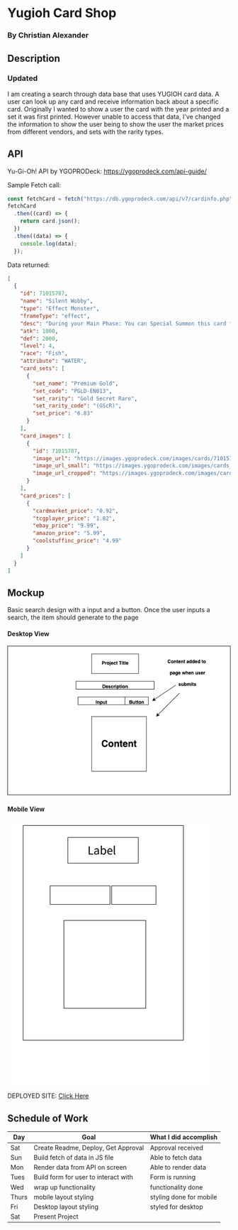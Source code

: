 # Yugioh Card Shop

### By Christian Alexander

## Description

### Updated
I am creating a search through data base that uses YUGIOH card data. A user can look up any card
and receive information back about a specific card. Originally I wanted to show a user the card 
with the year printed and a set it was first printed. However unable to access that data, I've 
changed the information to show the user being to show the user the market prices from different
vendors, and sets with the rarity types.

## API

Yu-Gi-Oh! API by YGOPRODeck: https://ygoprodeck.com/api-guide/

Sample Fetch call:

```js
const fetchCard = fetch("https://db.ygoprodeck.com/api/v7/cardinfo.php");
fetchCard
  .then((card) => {
    return card.json();
  })
  .then((data) => {
    console.log(data);
  });
```

Data returned:

```json
[
  {
    "id": 71015787,
    "name": "Silent Wobby",
    "type": "Effect Monster",
    "frameType": "effect",
    "desc": "During your Main Phase: You can Special Summon this card from your hand to your opponent's side of the field. When Summoned this way: Draw 1 card, and if you do, your opponent gains 2000 Life Points. You can only use this effect of \"Silent Wobby\" once per turn. The hand size limit of this card's controller becomes 3.",
    "atk": 1000,
    "def": 2000,
    "level": 4,
    "race": "Fish",
    "attribute": "WATER",
    "card_sets": [
      {
        "set_name": "Premium Gold",
        "set_code": "PGLD-EN013",
        "set_rarity": "Gold Secret Rare",
        "set_rarity_code": "(GScR)",
        "set_price": "6.83"
      }
    ],
    "card_images": [
      {
        "id": 71015787,
        "image_url": "https://images.ygoprodeck.com/images/cards/71015787.jpg",
        "image_url_small": "https://images.ygoprodeck.com/images/cards_small/71015787.jpg",
        "image_url_cropped": "https://images.ygoprodeck.com/images/cards_cropped/71015787.jpg"
      }
    ],
    "card_prices": [
      {
        "cardmarket_price": "0.92",
        "tcgplayer_price": "1.82",
        "ebay_price": "9.99",
        "amazon_price": "5.99",
        "coolstuffinc_price": "4.99"
      }
    ]
  }
]
```

## Mockup

Basic search design with a input and a button. Once the user inputs a search, the item should generate to the page

#### Desktop View

![My Desktop View](/images/desktop.png)

#### Mobile View

![My Mobile View](/images/mobile.png)

DEPLOYED SITE: [Click Here](https://adrick1210.github.io/Card-Shop-Proj/)

## Schedule of Work

| Day   | Goal                                 | What I did accomplish |
| ----- | ------------------------------------ | --------------------- |
| Sat   | Create Readme, Deploy, Get Approval  |  Approval received    |
| Sun   | Build fetch of data in JS file       |  Able to fetch data   |
| Mon   | Render data from API on screen       | Able to render data   |
| Tues  | Build form for user to interact with | Form is running       |
| Wed   | wrap up functionality                |  functionality done   |
| Thurs | mobile layout styling                |styling done for mobile|
| Fri   | Desktop layout styling               |  styled for desktop   |
| Sat   | Present Project                      |                       |
